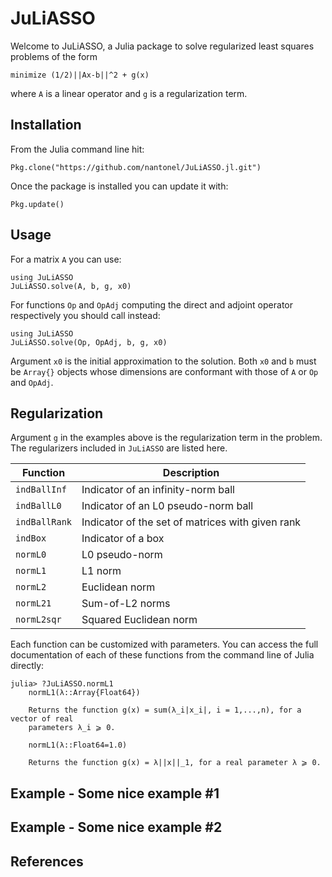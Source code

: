 # JuLiASSO

Welcome to JuLiASSO, a Julia package to solve regularized least squares problems of the form

	minimize (1/2)||Ax-b||^2 + g(x)

where `A` is a linear operator and `g` is a regularization term.

## Installation

From the Julia command line hit:

	Pkg.clone("https://github.com/nantonel/JuLiASSO.jl.git")

Once the package is installed you can update it with:

	Pkg.update()

## Usage

For a matrix `A` you can use:

	using JuLiASSO
	JuLiASSO.solve(A, b, g, x0)

For functions `Op` and `OpAdj` computing the direct and adjoint operator respectively you should call instead:

	using JuLiASSO
	JuLiASSO.solve(Op, OpAdj, b, g, x0)

Argument `x0` is the initial approximation to the solution. Both `x0` and `b` must be `Array{}` objects whose dimensions are conformant with those of `A` or `Op` and `OpAdj`.

## Regularization

Argument `g` in the examples above is the regularization term in the problem. The regularizers included in `JuLiASSO` are listed here.

Function        | Description
----------------|------------------------------------
`indBallInf`    | Indicator of an infinity-norm ball
`indBallL0`     | Indicator of an L0 pseudo-norm ball
`indBallRank`   | Indicator of the set of matrices with given rank
`indBox`        | Indicator of a box
`normL0`        | L0 pseudo-norm
`normL1`        | L1 norm
`normL2`        | Euclidean norm
`normL21`       | Sum-of-L2 norms
`normL2sqr`     | Squared Euclidean norm

Each function can be customized with parameters. You can access the full documentation of each of these functions from the command line of Julia directly:

	julia> ?JuLiASSO.normL1
		normL1(λ::Array{Float64})

		Returns the function g(x) = sum(λ_i|x_i|, i = 1,...,n), for a vector of real
		parameters λ_i ⩾ 0.

		normL1(λ::Float64=1.0)

		Returns the function g(x) = λ||x||_1, for a real parameter λ ⩾ 0.
		
## Example - Some nice example #1

## Example - Some nice example #2

## References
